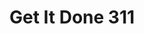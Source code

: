 ---
schema: default
title: Get It Done 311
organization: Performance & Analytics
notes: 311 Data
date_issued: '2017-02-13'
date_modified: '2017-02-19'
license: ''
maintainer: City of San Diego
maintainer_email: data@sandiego.gov
---